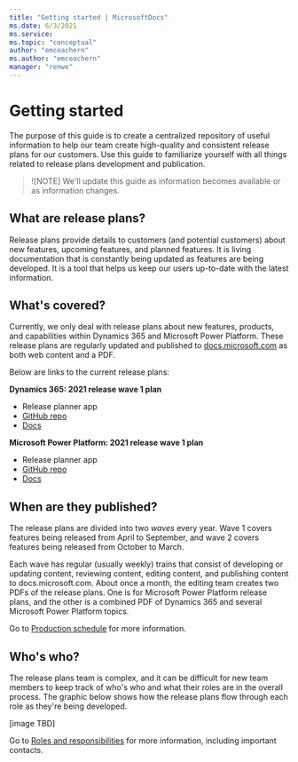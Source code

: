 ```yaml
---
title: "Getting started | MicrosoftDocs"
ms.date: 6/3/2021
ms.service: 
ms.topic: "conceptual"
author: "emceachern"
ms.author: "emceachern"
manager: "renwe"
---
```


# Getting started

The purpose of this guide is to create a centralized repository of useful information to help our team create high-quality and consistent release plans for our customers. Use this guide to familiarize yourself with all things related to release plans development and publication. 

> ![NOTE]
> We'll update this guide as information becomes available or as information changes. 

## What are release plans?

Release plans provide details to customers (and potential customers) about new features, upcoming features, and planned features. It is living documentation that is constantly being updated as features are being developed. It is a tool that helps us keep our users up-to-date with the latest information. 

## What's covered?

Currently, we only deal with release plans about new features, products, and capabilities within Dynamics 365 and Microsoft Power Platform. These release plans are regularly updated and published to [docs.microsoft.com](https://docs.microsoft.com/dynamics365/release-plans/) as both web content and a PDF.

Below are links to the current release plans:

**Dynamics 365: 2021 release wave 1 plan**  
- Release planner app 
- [GitHub repo](https://github.com/MicrosoftDocs/dynamics365-2021w1-releaseplan-pr)
- [Docs](https://docs.microsoft.com/dynamics365-release-plan/2021wave1/)

**Microsoft Power Platform: 2021 release wave 1 plan** 
- Release planner app
- [GitHub repo](https://github.com/MicrosoftDocs/powerplatform-2021w1-releaseplan-pr)
- [Docs](https://docs.microsoft.com/power-platform-release-plan/2021wave1/)

## When are they published?

The release plans are divided into two *waves* every year. Wave 1 covers features being released from April to September, and wave 2 covers features being released from October to March. 

Each wave has regular (usually weekly) trains that consist of developing or updating content, reviewing content, editing content, and publishing content to docs.microsoft.com. About once a month, the editing team creates two PDFs of the release plans. One is for Microsoft Power Platform release plans, and the other is a combined PDF of Dynamics 365 and several Microsoft Power Platform topics. 

Go to [Production schedule](release-plans/rn-production-schedule.md) for more information.

## Who's who?

The release plans team is complex, and it can be difficult for new team members to keep track of who's who and what their roles are in the overall process. The graphic below shows how the release plans flow through each role as they're being developed. 

[image TBD]

Go to [Roles and responsibilities](release-plans/roles-responsibilities.md) for more information, including important contacts.

